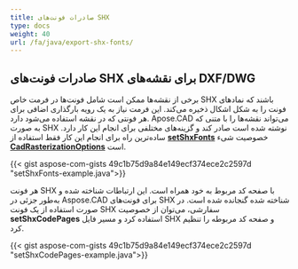 ```yaml
---
title: صادرات فونت‌های SHX
type: docs
weight: 40
url: /fa/java/export-shx-fonts/
---
```


## **صادرات فونت‌های SHX برای نقشه‌های DXF/DWG**

برخی از نقشه‌ها ممکن است شامل فونت‌ها در فرمت خاص SHX باشند که نمادهای فونت را به شکل اشکال ذخیره می‌کند.
این فرمت نیاز به یک رویه بارگذاری اضافی برای هر فونتی که در نقشه استفاده می‌شود دارد.
Apose.CAD می‌تواند نقشه‌ها را با متنی که به صورت SHX نوشته شده است صادر کند و گزینه‌های مختلفی برای انجام این کار دارد.
ساده‌ترین راه برای انجام این کار فقط استفاده از [**setShxFonts**](https://reference.aspose.com/cad/java/com.aspose.cad.imageoptions/CadRasterizationOptions#setShxFonts-java.lang.String:A-) 
خصوصیت شیء [**CadRasterizationOptions**](https://reference.aspose.com/cad/java/com.aspose.cad.imageoptions/CadRasterizationOptions) است.

{{< gist aspose-com-gists 49c1b75d9a84e149ecf374ece2c2597d "setShxFonts-example.java">}}

هر فونت SHX با صفحه کد مربوط به خود همراه است. این ارتباطات شناخته شده و به‌طور جزئی در Aspose.CAD برای فونت‌های SHX شناخته شده گنجانده شده است.
در صورت استفاده از یک فونت SHX سفارشی، می‌توان از خصوصیت **setShxCodePages** استفاده کرد و مسیر فایل SHX و صفحه کد مربوطه را تنظیم کرد.

{{< gist aspose-com-gists 49c1b75d9a84e149ecf374ece2c2597d "setShxCodePages-example.java">}}
